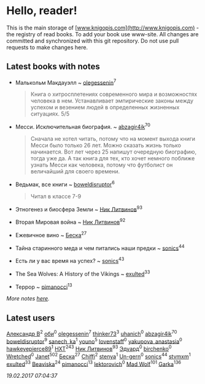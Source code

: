 # Hello, reader!
This is the main storage of [www.knigopis.com](http://www.knigopis.com) - the registry of read books.
To add your book use www-site. All changes are committed and synchronized with this git repository.
Do not use pull requests to make changes here.


## Latest books with notes
* Малькольм Макдауэлл ~ [olegessenin](users/390/3901448-vkontakte)<sup>7</sup>
    > Книга о хитросплетениях современного мира и возможностях человека в нем. Устанавливает эмпирические законы между успехом и везением людей в определенных жизненных ситуациях. 5/5

* Месси. Исключительная биография. ~ [abzagir4ik](users/362/3621623-vkontakte)<sup>70</sup>
    > Сначала не хотел читать, потому что на момент выхода книги Месси было только 26 лет. Можно сказать жизнь только начинается. Вот лет через 25 напишут очередную биографию, тогда уже да. А так книга для тех, кто хочет немного поближе узнать Месси как человека, потому что футболист он величайший для своего времени.

* Ведьмак, все книги ~ [boweldisruptor](users/164/16427535-vkontakte)<sup>6</sup>
    > Читал в классе 7-9

* Этногенез и биосфера Земли ~ [Ник Литвинов](users/241/241974816-vkontakte)<sup>93</sup>

* Вторая Мировая война ~ [Ник Литвинов](users/241/241974816-vkontakte)<sup>92</sup>

* Ежевичное вино ~ [Беска](users/157/1577468-vkontakte)<sup>27</sup>

* Тайна старинного меда и чем питались наши предки ~ [sonics](users/588/5880221-vkontakte)<sup>44</sup>

* Есть ли у вас время на успех? ~ [sonics](users/588/5880221-vkontakte)<sup>43</sup>

* The Sea Wolves: A History of the Vikings ~ [exulted](users/100/100599204551896265722-google)<sup>33</sup>

* Террор ~ [pimanocci](users/117/117124011531379579265-google)<sup>13</sup>


_More notes [here](latest_books_with_notes.md)._


## Latest users
[Александр В](users/112/112935638984319130182-googleplus)<sup>2</sup> 
[оби](users/344/344776025-vkontakte)<sup>0</sup> 
[olegessenin](users/390/3901448-vkontakte)<sup>7</sup> 
[thinker73](users/366/366497970-yandex)<sup>3</sup> 
[uhanich](users/178/178240024-vkontakte)<sup>0</sup> 
[abzagir4ik](users/362/3621623-vkontakte)<sup>70</sup> 
[boweldisruptor](users/164/16427535-vkontakte)<sup>9</sup> 
[sanech_ka](users/667/6673635-vkontakte)<sup>1</sup> 
[youno](users/302/302928912-vkontakte)<sup>5</sup> 
[lovenstaff](users/151/151833122-vkontakte)<sup>0</sup> 
[yakupova_anastasia](users/258/258576792-vkontakte)<sup>0</sup> 
[hawkeyepierce89](users/317/317314037-vkontakte)<sup>1</sup> 
[HXT](users/100/100002563462782-facebook)<sup>243</sup> 
[Ник Литвинов](users/241/241974816-vkontakte)<sup>93</sup> 
[Эдуард](users/118/118063907048531198648-google)<sup>0</sup> 
[birchenko](users/104/10453036-vkontakte)<sup>0</sup> 
[Wretched](users/402/402906582-vkontakte)<sup>0</sup> 
[Janet](users/205/20565064-vkontakte)<sup>502</sup> 
[Беска](users/157/1577468-vkontakte)<sup>27</sup> 
[Chiffi](users/105/105831994080785626680-google)<sup>2</sup> 
[stenya](users/333/333274180-vkontakte)<sup>1</sup> 
[Un-gern](users/100/100554758027116246692-google)<sup>0</sup> 
[sonics](users/588/5880221-vkontakte)<sup>44</sup> 
[stvmxm](users/436/4366644796-twitter)<sup>1</sup> 
[exulted](users/100/100599204551896265722-google)<sup>33</sup> 
[Beaviska](users/102/10202544960024508-facebook)<sup>24</sup> 
[pimanocci](users/117/117124011531379579265-google)<sup>13</sup> 
[lektorovich](users/100/100007627924096-facebook)<sup>0</sup> 
[Mad Wolf](users/947/94738840-vkontakte)<sup>101</sup> 
[Garka](users/115/115753719718250012620-google)<sup>136</sup> 


_19.02.2017 07:04:37_
